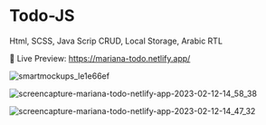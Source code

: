 # Todo-JS
Html, SCSS, Java Scrip CRUD, Local Storage, Arabic RTL

📍 Live Preview: https://mariana-todo.netlify.app/

![smartmockups_le1e66ef](https://user-images.githubusercontent.com/91687711/218312423-a4bff5e8-a922-481c-a0f3-fa39a9d499f5.jpg)

![screencapture-mariana-todo-netlify-app-2023-02-12-14_58_38](https://user-images.githubusercontent.com/91687711/218312471-80812c68-a6cf-4a62-a538-b7e441180123.png)


![screencapture-mariana-todo-netlify-app-2023-02-12-14_47_32](https://user-images.githubusercontent.com/91687711/218312488-1790117d-a659-477e-8d68-8e16be82586f.png)
